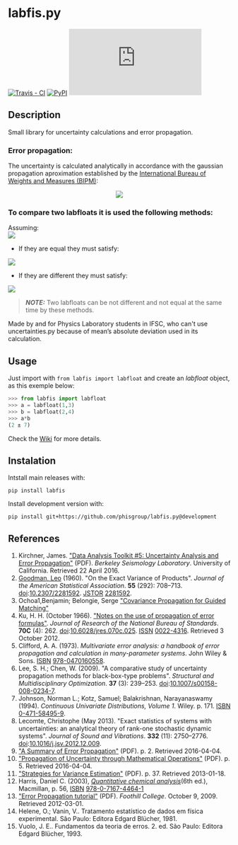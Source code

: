 # labfis.py

[![Travis - CI](https://img.shields.io/travis/com/phisgroup/labfis.py/master?style=for-the-badge)](https://travis-ci.com/phisgroup/labfis.py) [![PyPI](https://img.shields.io/pypi/v/labfis?style=for-the-badge)](https://pypi.org/project/labfis/) [![License](https://img.shields.io/github/license/phisgroup/labfis.py?style=for-the-badge)](https://github.com/phisgroup/labfis.py/blob/master/LICENSE)

## Description

Small library for uncertainty calculations and error propagation.

### Error propagation:

The uncertainty is calculated analytically in accordance with the gaussian propagation aproximation established by the [International Bureau of Weights and Measures (BIPM)](https://www.bipm.org/):

<p align="center">
<img src="https://latex.codecogs.com/svg.image?%5Cbg_white%20%5Csigma_f%20=%20%5Csqrt%7B%5Cleft%20(%20%5Cfrac%7B%5Cpartial%20f%7D%7B%5Cpartial%20x%7D%20%5Cright%20)%5E2%20%5Csigma_x%5E2%20&plus;%20%5Cleft%20(%20%5Cfrac%7B%5Cpartial%20f%7D%7B%5Cpartial%20y%7D%20%5Cright%20)%5E2%20%5Csigma_y%5E2%20&plus;%20%5Cleft%20(%20%5Cfrac%7B%5Cpartial%20f%7D%7B%5Cpartial%20z%7D%20%5Cright%20)%5E2%20%5Csigma_z%5E2%20&plus;%20...%7D">
</p>


### To compare two labfloats it is used the following methods:

Assuming:  
<img src="https://latex.codecogs.com/svg.image?%5Cbg_white%20%5Cinline%20labfloat(x_i,%5Csigma_i)%5Cequiv%20x_i%20%5Cpm%20%5Csigma_i">

- If they are equal they must satisfy:  
<img src="https://latex.codecogs.com/svg.image?%5Cbg_white%20%5Cinline%20%5Cleft%7Cx_1%20-%20x_2%5Cright%7C%20%3C%202(%5Csigma_1%20&plus;%20%5Csigma_2)">
 
- If they are different they must satisfy:  
<img src="https://latex.codecogs.com/svg.image?%5Cbg_white%20%5Cinline%20%5Cleft%7Cx_1%20-%20x_2%5Cright%7C%20%3E%203(%5Csigma_1%20&plus;%20%5Csigma_2)">

> **_NOTE:_**  Two labfloats can be not different and not equal at the same time by these methods.

Made by and for Physics Laboratory students in IFSC, who can't use uncertainties.py because of mean’s absolute deviation used in its calculation.

## Usage

Just import with `from labfis import labfloat` and create an *labfloat* object, as this exemple below:

```py
>>> from labfis import labfloat
>>> a = labfloat(1,3)
>>> b = labfloat(2,4)
>>> a*b
(2 ± 7)
```

Check the [Wiki]() for more details.

## Instalation

Intstall main releases with:

```
pip install labfis
```

Install development version with:

```
pip install git+https://github.com/phisgroup/labfis.py@development
```

## References

 1. Kirchner, James. ["Data Analysis Toolkit #5: Uncertainty Analysis and Error Propagation"](http://seismo.berkeley.edu/~kirchner/eps_120/Toolkits/Toolkit_05.pdf)  (PDF). _Berkeley Seismology Laboratory_. University of California. Retrieved  22 April  2016.
 2. [Goodman, Leo](https://en.wikipedia.org/wiki/Leo_Goodman "Leo Goodman") (1960). "On the Exact Variance of Products". _Journal of the American Statistical Association_. **55** (292): 708–713. [doi](https://en.wikipedia.org/wiki/Doi_(identifier) "Doi (identifier)"):[10.2307/2281592](https://doi.org/10.2307%2F2281592). [JSTOR](https://en.wikipedia.org/wiki/JSTOR_(identifier) "JSTOR (identifier)")  [2281592](https://www.jstor.org/stable/2281592).
 3. Ochoa1,Benjamin; Belongie, Serge ["Covariance Propagation for Guided Matching"](http://vision.ucsd.edu/sites/default/files/ochoa06.pdf)
 4. Ku, H. H. (October 1966). ["Notes on the use of propagation of error formulas"](http://nistdigitalarchives.contentdm.oclc.org/cdm/compoundobject/collection/p16009coll6/id/99848/rec/1). _Journal of Research of the National Bureau of Standards_. **70C** (4): 262. [doi](https://en.wikipedia.org/wiki/Doi_(identifier) "Doi (identifier)"):[10.6028/jres.070c.025](https://doi.org/10.6028%2Fjres.070c.025). [ISSN](https://en.wikipedia.org/wiki/ISSN_(identifier) "ISSN (identifier)")  [0022-4316](https://www.worldcat.org/issn/0022-4316). Retrieved  3 October  2012.
 5. Clifford, A. A. (1973). _Multivariate error analysis: a handbook of error propagation and calculation in many-parameter systems_. John Wiley & Sons. [ISBN](https://en.wikipedia.org/wiki/ISBN_(identifier) "ISBN (identifier)")  [978-0470160558](https://en.wikipedia.org/wiki/Special:BookSources/978-0470160558 "Special:BookSources/978-0470160558").
 6. Lee, S. H.; Chen, W. (2009). "A comparative study of uncertainty propagation methods for black-box-type problems". _Structural and Multidisciplinary Optimization_. **37** (3): 239–253. [doi](https://en.wikipedia.org/wiki/Doi_(identifier) "Doi (identifier)"):[10.1007/s00158-008-0234-7](https://doi.org/10.1007%2Fs00158-008-0234-7).
 7. Johnson, Norman L.; Kotz, Samuel; Balakrishnan, Narayanaswamy (1994). _Continuous Univariate Distributions, Volume 1_. Wiley. p. 171. [ISBN](https://en.wikipedia.org/wiki/ISBN_(identifier) "ISBN (identifier)")  [0-471-58495-9](https://en.wikipedia.org/wiki/Special:BookSources/0-471-58495-9 "Special:BookSources/0-471-58495-9").
 8. Lecomte, Christophe (May 2013). "Exact statistics of systems with uncertainties: an analytical theory of rank-one stochastic dynamic systems". _Journal of Sound and Vibrations_. **332** (11): 2750–2776. [doi](https://en.wikipedia.org/wiki/Doi_(identifier) "Doi (identifier)"):[10.1016/j.jsv.2012.12.009](https://doi.org/10.1016%2Fj.jsv.2012.12.009).
 9. ["A Summary of Error Propagation"](http://ipl.physics.harvard.edu/wp-uploads/2013/03/PS3_Error_Propagation_sp13.pdf)  (PDF). p. 2. Retrieved  2016-04-04.
 10. ["Propagation of Uncertainty through Mathematical Operations"](http://web.mit.edu/fluids-modules/www/exper_techniques/2.Propagation_of_Uncertaint.pdf)  (PDF). p. 5. Retrieved  2016-04-04. 
 11. ["Strategies for Variance Estimation"](http://www.sagepub.com/upm-data/6427_Chapter_4__Lee_%28Analyzing%29_I_PDF_6.pdf)  (PDF). p. 37. Retrieved  2013-01-18.
 12. Harris, Daniel C. (2003), [_Quantitative chemical analysis_](https://books.google.com/books?id=csTsQr-v0d0C&pg=PA56)(6th ed.), Macmillan, p. 56, [ISBN](https://en.wikipedia.org/wiki/ISBN_(identifier) "ISBN (identifier)")  [978-0-7167-4464-1](https://en.wikipedia.org/wiki/Special:BookSources/978-0-7167-4464-1 "Special:BookSources/978-0-7167-4464-1")
 13. ["Error Propagation tutorial"](http://www.foothill.edu/psme/daley/tutorials_files/10.%20Error%20Propagation.pdf)  (PDF).  _Foothill College_. October 9, 2009. Retrieved  2012-03-01.
 14. Helene,  O.;  Vanin,  V.. Tratamento  estatístico  de  dados  em  física experimental. São Paulo: Editora Edgard Blücher, 1981.
 15. Vuolo,  J.  E.. Fundamentos  da  teoria  de  erros.  2.  ed.  São  Paulo:  Editora Edgard Blücher, 1993. 
